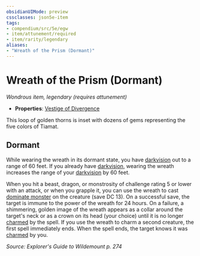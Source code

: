```yaml
---
obsidianUIMode: preview
cssclasses: json5e-item
tags:
- compendium/src/5e/egw
- item/attunement/required
- item/rarity/legendary
aliases: 
- "Wreath of the Prism (Dormant)"
---
```

# Wreath of the Prism (Dormant)
*Wondrous item, legendary (requires attunement)*  

- **Properties**: [Vestige of Divergence](Mechanics/Rules/item-properties.md#Vestige%20of%20Divergence)

This loop of golden thorns is inset with dozens of gems representing the five colors of Tiamat.

## Dormant

While wearing the wreath in its dormant state, you have [darkvision](Mechanics/Rules/senses.md#Darkvision) out to a range of 60 feet. If you already have [darkvision](Mechanics/Rules/senses.md#Darkvision), wearing the wreath increases the range of your [darkvision](Mechanics/Rules/senses.md#Darkvision) by 60 feet.

When you hit a beast, dragon, or monstrosity of challenge rating 5 or lower with an attack, or when you grapple it, you can use the wreath to cast [dominate monster](Mechanics/spells/dominate-monster.md) on the creature (save DC 13). On a successful save, the target is immune to the power of the wreath for 24 hours. On a failure, a shimmering, golden image of the wreath appears as a collar around the target's neck or as a crown on its head (your choice) until it is no longer [charmed](Mechanics/Rules/conditions.md#Charmed) by the spell. If you use the wreath to charm a second creature, the first spell immediately ends. When the spell ends, the target knows it was [charmed](Mechanics/Rules/conditions.md#Charmed) by you.

*Source: Explorer's Guide to Wildemount p. 274*